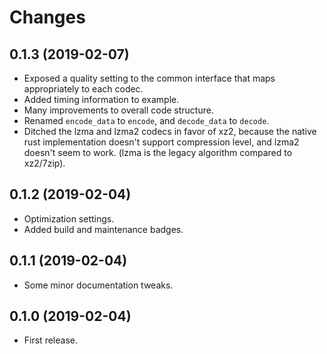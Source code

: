 # Changes

## 0.1.3 (2019-02-07)

* Exposed a quality setting to the common interface that maps appropriately to each codec.
* Added timing information to example.
* Many improvements to overall code structure.
* Renamed `encode_data` to `encode`, and `decode_data` to `decode`.
* Ditched the lzma and lzma2 codecs in favor of xz2, because the native rust implementation doesn't support compression level, and lzma2 doesn't seem to work. (lzma is the legacy algorithm compared to xz2/7zip).

## 0.1.2 (2019-02-04)

* Optimization settings.
* Added build and maintenance badges.

## 0.1.1 (2019-02-04)

* Some minor documentation tweaks.

## 0.1.0 (2019-02-04)

* First release.
